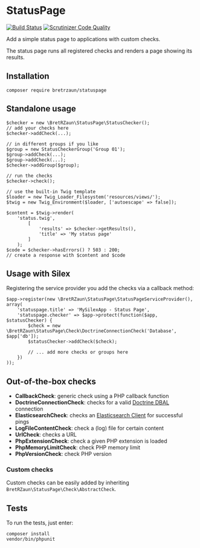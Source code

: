# StatusPage

[![Build Status](https://travis-ci.org/bretrzaun/statuspage.svg?branch=master)](https://travis-ci.org/bretrzaun/statuspage)
[![Scrutinizer Code Quality](https://scrutinizer-ci.com/g/bretrzaun/statuspage/badges/quality-score.png?b=master)](https://scrutinizer-ci.com/g/bretrzaun/statuspage/?branch=master)

Add a simple status page to applications with custom checks.

The status page runs all registered checks and renders a page showing its results.

## Installation

```
composer require bretrzaun/statuspage
```

## Standalone usage

```
$checker = new \BretRZaun\StatusPage\StatusChecker();
// add your checks here
$checker->addCheck(...);

// in different groups if you like
$group = new StatusCheckerGroup('Group 01');
$group->addCheck(...);
$group->addCheck(...);
$checker->addGroup($group);

// run the checks
$checker->check();

// use the built-in Twig template
$loader = new Twig_Loader_Filesystem('resources/views/');
$twig = new Twig_Environment($loader, ['autoescape' => false]);

$content = $twig->render(
    'status.twig',
        [
            'results' => $checker->getResults(),
            'title' => 'My status page'
        ]
    );
$code = $checker->hasErrors() ? 503 : 200;    
// create a response with $content and $code     
```

## Usage with Silex

Registering the service provider you add the checks via a callback method: 

```
$app->register(new \BretRZaun\StatusPage\StatusPageServiceProvider(), array(
    'statuspage.title' => 'MySilexApp - Status Page',
    'statuspage.checker' => $app->protect(function($app, $statusChecker) {
        $check = new \BretRZaun\StatusPage\Check\DoctrineConnectionCheck('Database', $app['db']);
        $statusChecker->addCheck($check);
        
        // ... add more checks or groups here
    })
));
```

## Out-of-the-box checks

- **CallbackCheck**: generic check using a PHP callback function
- **DoctrineConnectionCheck**: checks for a valid [Doctrine DBAL](http://www.doctrine-project.org/projects/dbal.html) connection
- **ElasticsearchCheck**: checks an [Elasticsearch Client](https://github.com/elastic/elasticsearch-php) for successful pings 
- **LogFileContentCheck**: check a (log) file for certain content
- **UrlCheck**: checks a URL
- **PhpExtensionCheck**: check a given PHP extension is loaded
- **PhpMemoryLimitCheck**: check PHP memory limit
- **PhpVersionCheck**: check PHP version
 
### Custom checks

Custom checks can be easily added by inheriting ```BretRZaun\StatusPage\Check\AbstractCheck```.

## Tests

To run the tests, just enter:

```
composer install
vendor/bin/phpunit
```
